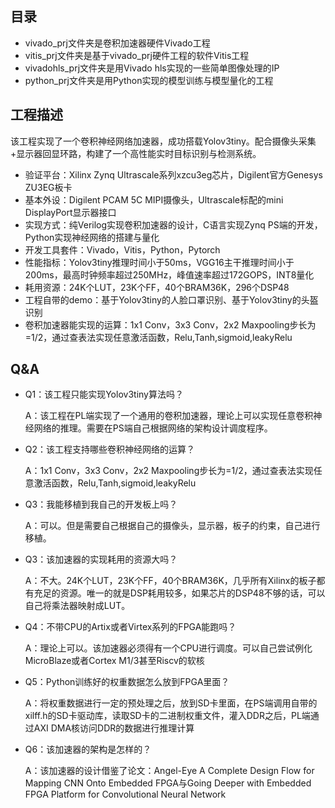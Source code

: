 ## 目录
- vivado_prj文件夹是卷积加速器硬件Vivado工程
- vitis_prj文件夹是基于vivado_prj硬件工程的软件Vitis工程
- vivadohls_prj文件夹是用Vivado hls实现的一些简单图像处理的IP
- python_prj文件夹是用Python实现的模型训练与模型量化的工程


## 工程描述
该工程实现了一个卷积神经网络加速器，成功搭载Yolov3tiny。配合摄像头采集+显示器回显环路，构建了一个高性能实时目标识别与检测系统。
- 验证平台：Xilinx Zynq Ultrascale系列xzcu3eg芯片，Digilent官方Genesys ZU3EG板卡
- 基本外设：Digilent PCAM 5C MIPI摄像头，Ultrascale标配的mini DisplayPort显示器接口
- 实现方式：纯Verilog实现卷积加速器的设计，C语言实现Zynq PS端的开发，Python实现神经网络的搭建与量化
- 开发工具套件：Vivado，Vitis，Python，Pytorch
- 性能指标：Yolov3tiny推理时间小于50ms，VGG16主干推理时间小于200ms，最高时钟频率超过250MHz，峰值速率超过172GOPS，INT8量化
- 耗用资源：24K个LUT，23K个FF，40个BRAM36K，296个DSP48
- 工程自带的demo：基于Yolov3tiny的人脸口罩识别、基于Yolov3tiny的头盔识别
- 卷积加速器能实现的运算：1x1 Conv，3x3 Conv，2x2 Maxpooling步长为=1/2，通过查表法实现任意激活函数，Relu,Tanh,sigmoid,leakyRelu

## Q&A
- Q1：该工程只能实现Yolov3tiny算法吗？

	A：该工程在PL端实现了一个通用的卷积加速器，理论上可以实现任意卷积神经网络的推理。需要在PS端自己根据网络的架构设计调度程序。
- Q2：该工程支持哪些卷积神经网络的运算？

	A：1x1 Conv，3x3 Conv，2x2 Maxpooling步长为=1/2，通过查表法实现任意激活函数，Relu,Tanh,sigmoid,leakyRelu
- Q3：我能移植到我自己的开发板上吗？

	A：可以。但是需要自己根据自己的摄像头，显示器，板子的约束，自己进行移植。
- Q3：该加速器的实现耗用的资源大吗？

	A：不大。24K个LUT，23K个FF，40个BRAM36K，几乎所有Xilinx的板子都有充足的资源。唯一的就是DSP耗用较多，如果芯片的DSP48不够的话，可以自己将乘法器映射成LUT。
- Q4：不带CPU的Artix或者Virtex系列的FPGA能跑吗？

	A：理论上可以。该加速器必须得有一个CPU进行调度。可以自己尝试例化MicroBlaze或者Cortex M1/3甚至Riscv的软核
- Q5：Python训练好的权重数据怎么放到FPGA里面？

	A：将权重数据进行一定的预处理之后，放到SD卡里面，在PS端调用自带的xilff.h的SD卡驱动库，读取SD卡的二进制权重文件，灌入DDR之后，PL端通过AXI DMA核访问DDR的数据进行推理计算
- Q6：该加速器的架构是怎样的？

	A：该加速器的设计借鉴了论文：Angel-Eye A Complete Design Flow for Mapping CNN Onto Embedded FPGA与Going Deeper with Embedded FPGA Platform for Convolutional Neural Network
